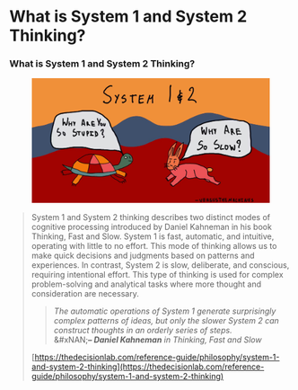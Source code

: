 # What is System 1 and System 2 Thinking?

### What is System 1 and System 2 Thinking?

<figure><img src="../../../../.gitbook/assets/image (1).png" alt=""><figcaption></figcaption></figure>

> System 1 and System 2 thinking describes two distinct modes of cognitive processing introduced by Daniel Kahneman in his book Thinking, Fast and Slow. System 1 is fast, automatic, and intuitive, operating with little to no effort. This mode of thinking allows us to make quick decisions and judgments based on patterns and experiences. In contrast, System 2 is slow, deliberate, and conscious, requiring intentional effort. This type of thinking is used for complex problem-solving and analytical tasks where more thought and consideration are necessary.
>
>
>
> > _The automatic operations of System 1 generate surprisingly complex patterns of ideas, but only the slower System 2 can construct thoughts in an orderly series of steps._\
> > &#xNAN;_**– Daniel Kahneman** in Thinking, Fast and Slow_
>
> [https://thedecisionlab.com/reference-guide/philosophy/system-1-and-system-2-thinking](https://thedecisionlab.com/reference-guide/philosophy/system-1-and-system-2-thinking)
